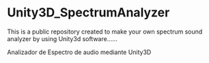 # Unity3D_SpectrumAnalyzer

This is a public repository created to make your own spectrum sound analyzer by using Unity3d software......

Analizador de Espectro de audio mediante Unity3D

